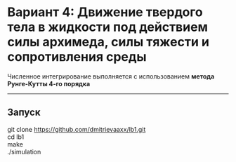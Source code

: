 # Вариант 4: Движение твердого тела в жидкости под действием силы архимеда, силы тяжести и сопротивления среды
Численное интегрирование выполняется с использованием **метода Рунге-Кутты 4-го порядка**

---
## Запуск  
git clone https://github.com/dmitrievaaxx/lb1.git  
cd lb1  
make  
./simulation
